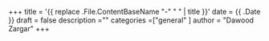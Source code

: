 +++
title = '{{ replace .File.ContentBaseName "-" " " | title }}'
date = {{ .Date }}
draft = false
description =""
categories =["general" ]
author = "Dawood Zargar"
+++
